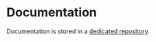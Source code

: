 <!--
# DOCUMENTATION.md
# Libresonic/player
-->

Documentation
=============

Documentation is stored in a [dedicated repository](https://github.com/Libresonic/documentation).

